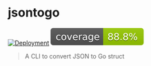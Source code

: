# jsontogo

[![Deployment](https://github.com/chunguyenduc/jsontogo/actions/workflows/ci.yml/badge.svg?event=push)](https://github.com/chunguyenduc/jsontogo/actions/workflows/ci.yml)
![Coverage](https://github.com/chunguyenduc/jsontogo/blob/badge/badge.svg?branch=badge)

> A CLI to convert JSON to Go struct